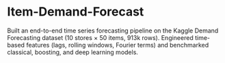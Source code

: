 # Item-Demand-Forecast
Built an end-to-end time series forecasting pipeline on the Kaggle Demand Forecasting dataset (10 stores × 50 items, 913k rows). Engineered time-based features (lags, rolling windows, Fourier terms) and benchmarked classical, boosting, and deep learning models.
